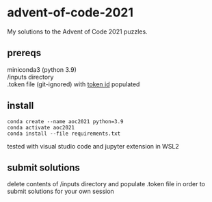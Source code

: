 # advent-of-code-2021
My solutions to the Advent of Code 2021 puzzles.

## prereqs
miniconda3 (python 3.9)\
/inputs directory\
.token file (git-ignored) with [token id](https://github.com/wimglenn/advent-of-code-wim/issues/1) populated 

## install
```
conda create --name aoc2021 python=3.9
conda activate aoc2021
conda install --file requirements.txt
```
tested with visual studio code and jupyter extension in WSL2

## submit solutions
delete contents of /inputs directory and populate .token file in order to submit solutions for your own session